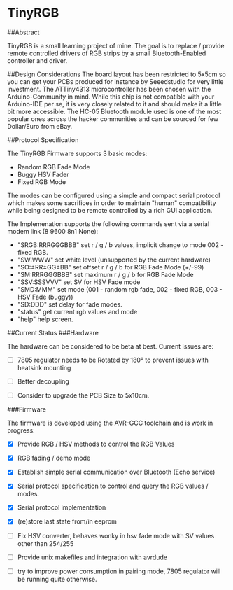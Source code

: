 TinyRGB
=======

##Abstract

TinyRGB is a small learning project of mine. The goal is to replace / provide remote controlled drivers of RGB strips
by a small Bluetooth-Enabled controller and driver. 

##Design Considerations
The board layout has been restricted to 5x5cm so you can get your PCBs produced for instance by Seeedstudio for
very little investment. The ATTiny4313 microcontroller has been chosen with the Arduino-Community in mind. While 
this chip is not compatible with your Arduino-IDE per se, it is very closely related to it and should make it 
a little bit more accessible. The HC-05 Bluetooth module used is one of the most popular ones across the hacker communities
and can be sourced for few Dollar/Euro from eBay. 

##Protocol Specification

The TinyRGB Firmware supports 3 basic modes: 

- Random RGB Fade Mode
- Buggy HSV Fader
- Fixed RGB Mode

The modes can be configured using a simple and compact serial protocol which makes some sacrifices
in order to maintain "human" compatibility while being designed to be remote controlled by a rich
GUI application. 

The Implemenation supports the following commands sent via a serial modem link (8 9600 8n1 None):

- "SRGB:RRRGGGBBB"      set r / g / b values, implicit change to mode 002 - fixed RGB.
- "SW:WWW"              set white level (unsupported by the current hardware)
- "SO:±RR±GG±BB"        set offset r / g / b for RGB Fade Mode (+/-99)
- "SM:RRRGGGBBB"        set maximum r / g / b for RGB Fade Mode
- "SSV:SSSVVV"          set SV for HSV Fade mode
- "SMD:MMM"             set mode (001 - random rgb fade, 002 - fixed RGB, 003 - HSV Fade (buggy))
- "SD:DDD"              set delay for fade modes.
- "status"              get current rgb values and mode
- "help"                help screen.


##Current Status 
###Hardware

The hardware can be considered to be beta at best. Current issues are:

- [ ] 7805 regulator needs to be Rotated by 180° to prevent issues with heatsink mounting
- [ ] Better decoupling
- [ ] Consider to upgrade the PCB Size to 5x10cm.

 
###Firmware

The firmware is developed using the AVR-GCC toolchain and is work in progress:

- [x] Provide RGB / HSV methods to control the RGB Values
- [x] RGB fading / demo mode 
- [x] Establish simple serial communication over Bluetooth (Echo service)
- [x] Serial protocol specification to control and query the RGB values / modes.
- [x] Serial protocol implementation
- [x] (re)store last state from/in eeprom
- [ ] Fix HSV converter, behaves wonky in hsv fade mode with SV values other than 254/255
- [ ] Provide unix makefiles and integration with avrdude
- [ ] try to improve power consumption in pairing mode, 7805 regulator will be running quite otherwise.



